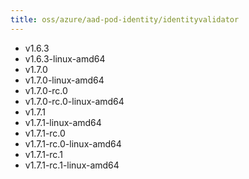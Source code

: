 ```yaml
---
title: oss/azure/aad-pod-identity/identityvalidator
---
```

- v1.6.3
- v1.6.3-linux-amd64
- v1.7.0
- v1.7.0-linux-amd64
- v1.7.0-rc.0
- v1.7.0-rc.0-linux-amd64
- v1.7.1
- v1.7.1-linux-amd64
- v1.7.1-rc.0
- v1.7.1-rc.0-linux-amd64
- v1.7.1-rc.1
- v1.7.1-rc.1-linux-amd64
